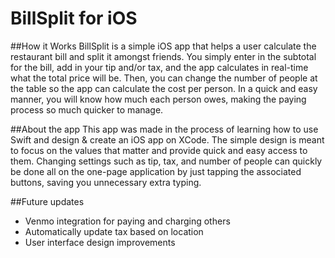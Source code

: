# BillSplit for iOS

##How it Works
BillSplit is a simple iOS app that helps a user calculate the restaurant bill and split it amongst friends.
You simply enter in the subtotal for the bill, add in your tip and/or tax, and the app calculates in real-time what the total price will be.
Then, you can change the number of people at the table so the app can calculate the cost per person. In a quick and easy manner, you will know how much each person owes, making the paying process so much quicker to manage.

##About the app
This app was made in the process of learning how to use Swift and design & create an iOS app on XCode. The simple design is meant to focus on the values that matter and provide quick and easy access to them. Changing settings such as tip, tax, and number of people can quickly be done all on the one-page application by just tapping the associated buttons, saving you unnecessary extra typing.

##Future updates
- Venmo integration for paying and charging others
- Automatically update tax based on location
- User interface design improvements
